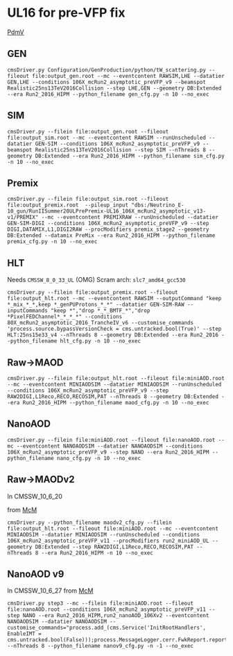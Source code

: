 # UL16 for pre-VFP fix

[PdmV](https://twiki.cern.ch/twiki/bin/view/CMS/PdmVLegacy2016preVFPAnalysis)

## GEN

```
cmsDriver.py Configuration/GenProduction/python/tW_scattering.py --fileout file:output_gen.root --mc --eventcontent RAWSIM,LHE --datatier GEN,LHE --conditions 106X_mcRun2_asymptotic_preVFP_v9 --beamspot Realistic25ns13TeV2016Collision --step LHE,GEN --geometry DB:Extended --era Run2_2016_HIPM --python_filename gen_cfg.py -n 10 --no_exec
```

## SIM

```
cmsDriver.py --filein file:output_gen.root --fileout file:output_sim.root --mc --eventcontent RAWSIM --runUnscheduled --datatier GEN-SIM --conditions 106X_mcRun2_asymptotic_preVFP_v9 --beamspot Realistic25ns13TeV2016Collision --step SIM --nThreads 8 --geometry DB:Extended --era Run2_2016_HIPM --python_filename sim_cfg.py -n 10 --no_exec
```

## Premix

```
cmsDriver.py --filein file:output_sim.root --fileout file:output_premix.root  --pileup_input "dbs:/Neutrino_E-10_gun/RunIISummer20ULPrePremix-UL16_106X_mcRun2_asymptotic_v13-v1/PREMIX" --mc --eventcontent PREMIXRAW --runUnscheduled --datatier GEN-SIM-DIGI --conditions 106X_mcRun2_asymptotic_preVFP_v9 --step DIGI,DATAMIX,L1,DIGI2RAW --procModifiers premix_stage2 --geometry DB:Extended --datamix PreMix --era Run2_2016_HIPM --python_filename premix_cfg.py -n 10 --no_exec
```

## HLT

Needs `CMSSW_8_0_33_UL` (OMG)
Scram arch: `slc7_amd64_gcc530`

```
cmsDriver.py --filein file:output_premix.root --fileout file:output_hlt.root --mc --eventcontent RAWSIM --outputCommand "keep *_mix_*_*,keep *_genPUProtons_*_*" --datatier GEN-SIM-RAW --inputCommands "keep *","drop *_*_BMTF_*","drop *PixelFEDChannel*_*_*_*" --conditions 80X_mcRun2_asymptotic_2016_TrancheIV_v6 --customise_commands 'process.source.bypassVersionCheck = cms.untracked.bool(True)' --step HLT:25ns15e33_v4 --nThreads 8 --geometry DB:Extended --era Run2_2016 --python_filename hlt_cfg.py -n 10 --no_exec
```

## Raw->MAOD

```
cmsDriver.py --filein file:output_hlt.root --fileout file:miniAOD.root --mc --eventcontent MINIAODSIM --datatier MINIAODSIM --runUnscheduled --conditions 106X_mcRun2_asymptotic_preVFP_v9 --step RAW2DIGI,L1Reco,RECO,RECOSIM,PAT --nThreads 8 --geometry DB:Extended --era Run2_2016_HIPM --python_filename maod_cfg.py -n 10 --no_exec
```

## NanoAOD

```
cmsDriver.py --filein file:miniAOD.root --fileout file:nanoAOD.root --mc --eventcontent NANOAODSIM --datatier NANOAODSIM --conditions 106X_mcRun2_asymptotic_preVFP_v9 --step NANO --era Run2_2016_HIPM --python_filename nano_cfg.py -n 10 --no_exec
```

## Raw->MAODv2

In CMSSW_10_6_20

from [McM](https://cms-pdmv.cern.ch/mcm/public/restapi/requests/get_test/TOP-RunIISummer20UL16MiniAODAPVv2-00129)

``` shell
cmsDriver.py --python_filename maodv2_cfg.py --filein file:output_hlt.root --fileout file:miniAOD.root --mc --eventcontent MINIAODSIM --datatier MINIAODSIM --runUnscheduled --conditions 106X_mcRun2_asymptotic_preVFP_v11 --procModifiers run2_miniAOD_UL --geometry DB:Extended --step RAW2DIGI,L1Reco,RECO,RECOSIM,PAT --nThreads 8 --era Run2_2016_HIPM -n 10 --no_exec
```

## NanoAOD v9

In CMSSW_10_6_27
from [McM](https://cms-pdmv.cern.ch/mcm/public/restapi/requests/get_test/TOP-RunIISummer20UL16NanoAODAPVv9-00175)

``` shell
cmsDriver.py step3 --mc --filein file:miniAOD.root --fileout file:nanoAOD.root --conditions 106X_mcRun2_asymptotic_preVFP_v11 --step NANO --era Run2_2016_HIPM,run2_nanoAOD_106Xv2 --eventcontent NANOAODSIM --datatier NANOAODSIM --customise_commands="process.add_(cms.Service('InitRootHandlers', EnableIMT = cms.untracked.bool(False)));process.MessageLogger.cerr.FwkReport.reportEvery=100" --nThreads 8 --python_filename nanov9_cfg.py -n -1 --no_exec
```
